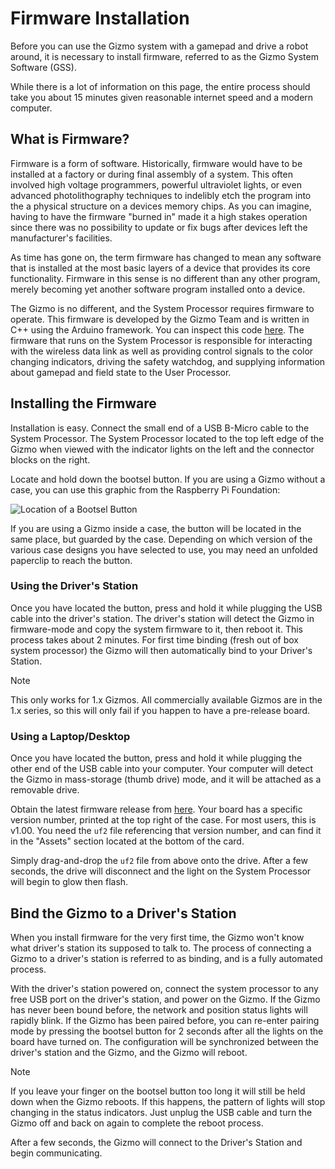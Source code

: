 # Firmware Installation

Before you can use the Gizmo system with a gamepad and drive a robot
around, it is necessary to install firmware, referred to as the Gizmo
System Software (GSS).

While there is a lot of information on this page, the entire process
should take you about 15 minutes given reasonable internet speed and a
modern computer.

## What is Firmware?

Firmware is a form of software.  Historically, firmware would have to
be installed at a factory or during final assembly of a system.  This
often involved high voltage programmers, powerful ultraviolet lights,
or even advanced photolithography techniques to indelibly etch the
program into the a physical structure on a devices memory chips.  As
you can imagine, having to have the firmware "burned in" made it a
high stakes operation since there was no possibility to update or fix
bugs after devices left the manufacturer's facilities.

As time has gone on, the term firmware has changed to mean any
software that is installed at the most basic layers of a device that
provides its core functionality.  Firmware in this sense is no
different than any other program, merely becoming yet another software
program installed onto a device.

The Gizmo is no different, and the System Processor requires firmware
to operate.  This firmware is developed by the Gizmo Team and is
written in C++ using the Arduino framework.  You can inspect this code
[here](https://github.com/gizmo-platform/firmware).  The firmware that
runs on the System Processor is responsible for interacting with the
wireless data link as well as providing control signals to the color
changing indicators, driving the safety watchdog, and supplying
information about gamepad and field state to the User Processor.

## Installing the Firmware

Installation is easy.  Connect the small end of a USB B-Micro cable to
the System Processor.  The System Processor located to the top left
edge of the Gizmo when viewed with the indicator lights on the left
and the connector blocks on the right.

Locate and hold down the bootsel button.  If you are using a Gizmo
without a case, you can use this graphic from the Raspberry Pi
Foundation:

![Location of a Bootsel Button](https://projects-static.raspberrypi.org/projects/getting-started-with-the-pico/5ebf38b3cdb484ab2185f695b89dd81d190516d1/en/images/Pico-bootsel.png)

If you are using a Gizmo inside a case, the button will be located in
the same place, but guarded by the case.  Depending on which version
of the various case designs you have selected to use, you may need an
unfolded paperclip to reach the button.

### Using the Driver's Station

Once you have located the button, press and hold it while plugging the
USB cable into the driver's station.  The driver's station will detect
the Gizmo in firmware-mode and copy the system firmware to it, then
reboot it.  This process takes about 2 minutes.  For first time
binding (fresh out of box system processor) the Gizmo will then
automatically bind to your Driver's Station.

> [!NOTE]
>
> This only works for 1.x Gizmos.  All commercially available Gizmos
> are in the 1.x series, so this will only fail if you happen to have
> a pre-release board.

### Using a Laptop/Desktop

Once you have located the button, press and hold it while plugging the
other end of the USB cable into your computer.  Your computer will
detect the Gizmo in mass-storage (thumb drive) mode, and it will be
attached as a removable drive.

Obtain the latest firmware release from
[here](https://github.com/gizmo-platform/firmware/releases/). Your
board has a specific version number, printed at the top right of the
case. For most users, this is v1.00. You need the `uf2` file referencing
that version number, and can find it in the "Assets" section located
at the bottom of the card.

Simply drag-and-drop the `uf2` file from above onto the drive.  After
a few seconds, the drive will disconnect and the light on the System
Processor will begin to glow then flash.

## Bind the Gizmo to a Driver's Station

When you install firmware for the very first time, the Gizmo won't
know what driver's station its supposed to talk to.  The process of
connecting a Gizmo to a driver's station is referred to as binding,
and is a fully automated process.

With the driver's station powered on, connect the system processor to
any free USB port on the driver's station, and power on the Gizmo.  If
the Gizmo has never been bound before, the network and position status
lights will rapidly blink.  If the Gizmo has been paired before, you
can re-enter pairing mode by pressing the bootsel button for 2 seconds
after all the lights on the board have turned on.  The configuration
will be synchronized between the driver's station and the Gizmo, and
the Gizmo will reboot.

> [!NOTE]
>
> If you leave your finger on the bootsel button too long it will
> still be held down when the Gizmo reboots.  If this happens, the
> pattern of lights will stop changing in the status indicators.  Just
> unplug the USB cable and turn the Gizmo off and back on again to
> complete the reboot process.

After a few seconds, the Gizmo will connect to the Driver's Station
and begin communicating.
